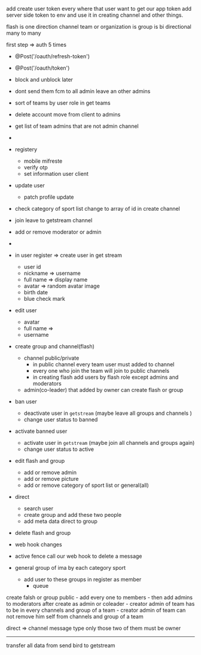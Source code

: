 add create user token every where that user want to get our app token
add server side token to env and use it in creating channel and other things.

flash is one direction channel
team or organization is 
group is bi directional many to many

first step => auth 5 times
- @Post('/oauth/refresh-token')
- @Post('/oauth/token')




- block and unblock later
- dont send them fcm to all admin leave an other admins
- sort of teams by user role in get teams
- delete account move from client to admins



- get list of team admins that are not admin channel
- 
- registery
	- mobile mifreste
	- verify otp
	- set information user client
- update user
	- patch profile update
-  check category of sport list change to array of id in create channel
- join  leave to getstream channel
- add or remove moderator or admin
- 
- in user register => create user in get stream 
	- user id
	- nickname => username
	- full name => display name
	- avatar => random avatar image
	- birth date
	- blue check mark
- edit user
	- avatar
	- full name =>
	- username
- create group and channel(flash) 
	- channel public/private
		- in public channel every team user must added to channel
		- every one who join the team will join to public channels
		- in creating flash add users by flash role except admins and moderators
	- admin(co-leader) that added by owner can create flash or group
- ban user
	- deactivate user in `getstream` (maybe leave all groups and channels )
	- change user status to banned
- activate banned user
	- activate user in `getstream` (maybe join all channels and groups again)
	- change user status to active

- edit flash and group
	- add or remove admin
	- add or remove picture
	- add or remove category of sport list or general(all)
- direct
	- search user 
	- create group and add these two people
	- add meta data direct to group
- delete flash and group
- web hook changes
- active fence call our web hook to delete a message
- general group of ima by each category sport
	- add user to these groups in register as member
		- queue








create falsh or group public
	- add every one to members
	- then add admins to moderators after create 
as admin or coleader 
	- creator admin of team has to be in every channels and group of a team
	- creator admin of team can not remove him self from channels and group of a team


direct => channel message type only those two of them must be owner 





----------------------------------------
transfer all data from send bird to getstream
